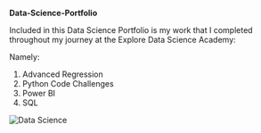 **Data-Science-Portfolio**

Included in this Data Science Portfolio is my work that I completed throughout my journey at the Explore Data Science Academy: 

Namely: 
1. Advanced Regression 
2. Python Code Challenges 
3. Power BI 
4. SQL

![Data Science](https://i.pinimg.com/originals/77/29/f4/7729f4ebf5dd3d6754dee0ed5837ef77.gif)
